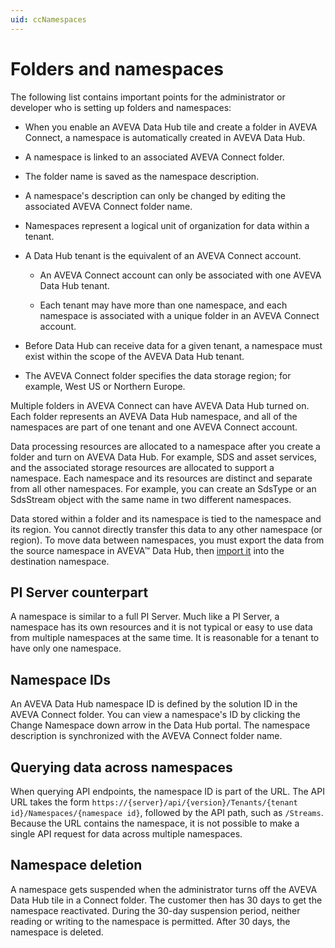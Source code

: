 ```yaml
---
uid: ccNamespaces
---
```


# Folders and namespaces

The following list contains important points for the administrator or developer who is setting up folders and namespaces:
 
* When you enable an AVEVA Data Hub tile and create a folder in AVEVA Connect, a namespace is automatically created in AVEVA Data Hub.
 
* A namespace is linked to an associated AVEVA Connect folder.

* The folder name is saved as the namespace description. 

* A namespace's description can only be changed by editing the associated AVEVA Connect folder name.
 
* Namespaces represent a logical unit of organization for data within a tenant.

* A Data Hub tenant is the equivalent of an AVEVA Connect account.

  - An AVEVA Connect account can only be associated with one AVEVA Data Hub tenant.

  - Each tenant may have more than one namespace, and each namespace is associated with a unique folder in an AVEVA Connect account.

* Before Data Hub can receive data for a given tenant, a namespace must exist within the scope of the AVEVA Data Hub tenant.

* The AVEVA Connect folder specifies the data storage region; for example, West US or Northern Europe.

Multiple folders in AVEVA Connect can have AVEVA Data Hub turned on.  Each folder represents an AVEVA Data Hub namespace, and all of the namespaces are part of one tenant and one AVEVA Connect account.

Data processing resources are allocated to a namespace after you create a folder and turn on AVEVA Data Hub. For example, SDS and asset services, and the associated storage resources are allocated to support a namespace. Each namespace and its resources are distinct and separate from all other namespaces. For example, you can create an SdsType or an SdsStream object with the same name in two different namespaces.

Data stored within a folder and its namespace is tied to the namespace and its region. You cannot directly transfer this data to any other namespace (or region). To move data between namespaces, you must export the data from the source namespace in AVEVA™ Data Hub, then [import it](xref:transfer-data) into the destination namespace.

## PI Server counterpart

A namespace is similar to a full PI Server. Much like a PI Server, a namespace has its own resources and it is not typical or easy to use data from multiple namespaces at the same time. It is reasonable for a tenant to have only one namespace.

## Namespace IDs

An AVEVA Data Hub namespace ID is defined by the solution ID in the AVEVA Connect folder. You can view a namespace's ID by clicking the Change Namespace down arrow in the Data Hub portal. The namespace description is synchronized with the AVEVA Connect folder name.

## Querying data across namespaces

When querying API endpoints, the namespace ID is part of the URL. The API URL takes the form `https://{server}/api/{version}/Tenants/{tenant id}/Namespaces/{namespace id}`, followed by the API path, such as `/Streams`.  Because the URL contains the namespace, it is not possible to make a single API request for data across multiple namespaces.

## Namespace deletion

A namespace gets suspended when the administrator turns off the AVEVA Data Hub tile in a Connect folder. The customer then has 30 days to get the namespace reactivated. During the 30-day suspension period, neither reading or writing to the namespace is permitted.  After 30 days, the namespace is deleted.
